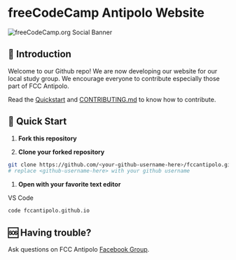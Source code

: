 # freeCodeCamp Antipolo Website

![freeCodeCamp.org Social Banner](https://s3.amazonaws.com/freecodecamp/wide-social-banner.png)

## :wave: Introduction

Welcome to our Github repo! We are now developing our website for our local study group. We encourage everyone to contribute especially those part of FCC Antipolo.

Read the [Quickstart](#rocket-quick-start) and [CONTRIBUTING.md](https://github.com/fccantipolo/fccantipolo.github.io/blob/master/CONTRIBUTING.md) to know how to contribute.

## :rocket: Quick Start

1. **Fork this repository**

1. **Clone your forked repository**

  ```sh
  git clone https://github.com/<your-github-username-here>/fccantipolo.github.io
  # replace <github-username-here> with your github username
  ```

1. **Open with your favorite text editor**

  VS Code

  ```sh
  code fccantipolo.github.io
  ```

## :sos: Having trouble?

Ask questions on FCC Antipolo [Facebook Group](https://web.facebook.com/groups/freeCodeCamp.Antipolo).
